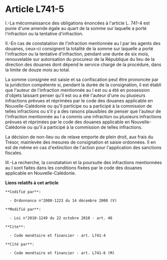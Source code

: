 # Article L741-5

I.-La méconnaissance des obligations énoncées à l'article L. 741-4 est punie d'une amende égale au quart de la somme sur
laquelle a porté l'infraction ou la tentative d'infraction. 

II.-En cas de constatation de l'infraction mentionnée au I par les agents des douanes, ceux-ci consignent la totalité de la
somme sur laquelle a porté l'infraction ou la tentative d'infraction, pendant une durée de six mois, renouvelable sur
autorisation du procureur de la République du lieu de la direction des douanes dont dépend le service chargé de la procédure,
dans la limite de douze mois au total. 

La somme consignée est saisie et sa confiscation peut être prononcée par la juridiction compétente si, pendant la durée de la
consignation, il est établi que l'auteur de l'infraction mentionnée au I est ou a été en possession d'objets laissant penser
qu'il est ou a été l'auteur d'une ou plusieurs infractions prévues et réprimées par le code des douanes applicable en
Nouvelle-Calédonie ou qu'il participe ou a participé à la commission de telles infractions ou s'il y a des raisons plausibles
de penser que l'auteur de l'infraction mentionnée au I a commis une infraction ou plusieurs infractions prévues et réprimées
par le code des douanes applicable en Nouvelle-Calédonie ou qu'il a participé à la commission de telles infractions. 

La décision de non-lieu ou de relaxe emporte de plein droit, aux frais du Trésor, mainlevée des mesures de consignation et
saisie ordonnées. Il en est de même en cas d'extinction de l'action pour l'application des sanctions fiscales. 

III.-La recherche, la constatation et la poursuite des infractions mentionnées au I sont faites dans les conditions fixées
par le code des douanes applicable en Nouvelle-Calédonie.

**Liens relatifs à cet article**

	**Codifié par**:

	  - Ordonnance n°2000-1223 du 14 décembre 2000 (V)

	**Modifié par**:

	  - Loi n°2010-1249 du 22 octobre 2010 - art. 46

	**Cite**:

	  - Code monétaire et financier - art. L741-4

	**Cité par**:

	  - Code monétaire et financier - art. L741-6 (M)
